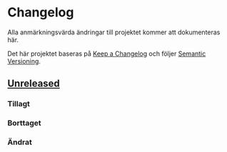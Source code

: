 # Changelog
Alla anmärkningsvärda ändringar till projektet kommer att dokumenteras här.

Det här projektet baseras på [Keep a Changelog](http://keepachangelog.com/en/1.0.0/)
och följer [Semantic Versioning](http://semver.org/spec/v2.0.0.html).

## [Unreleased]

### Tillagt 

### Borttaget

### Ändrat


[Unreleased]: https://github.com/SverigesSandareamatorer/SSA-Akademin/compare/8141940...HEAD

